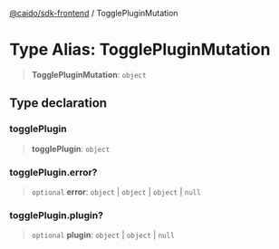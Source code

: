 [@caido/sdk-frontend](../index.md) / TogglePluginMutation

# Type Alias: TogglePluginMutation

> **TogglePluginMutation**: `object`

## Type declaration

### togglePlugin

> **togglePlugin**: `object`

### togglePlugin.error?

> `optional` **error**: `object` \| `object` \| `object` \| `null`

### togglePlugin.plugin?

> `optional` **plugin**: `object` \| `object` \| `null`
